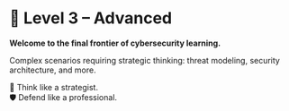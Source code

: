 # 📁 **Level 3 – Advanced**

**Welcome to the final frontier of cybersecurity learning.**  

Complex scenarios requiring strategic thinking: threat modeling, security architecture, and more.  

🧠 Think like a strategist.  
🛡️ Defend like a professional.